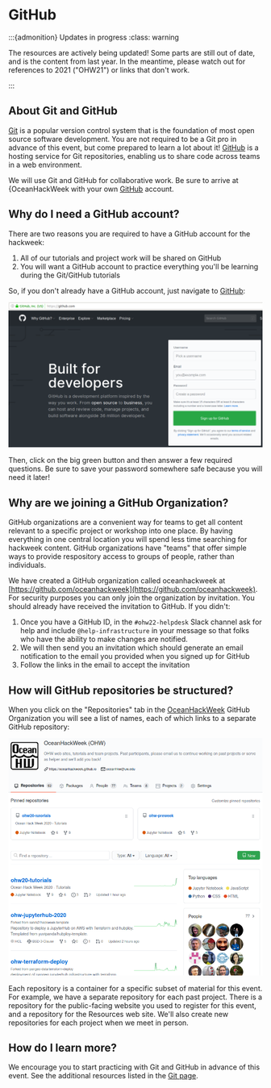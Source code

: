 # GitHub

:::{admonition} Updates in progress
:class: warning

The resources are actively being updated! Some parts are still out of date, and is the content from last year. In the meantime, please watch out for references to 2021 ("OHW21") or links that don't work.

:::

## About Git and GitHub

[Git](https://git-scm.com/) is a popular version control system that is the foundation of most open source software development. You are not required to be a Git pro in advance of this event, but come prepared to learn a lot about it! [GitHub](https://github.com) is a hosting service for Git repositories, enabling us to share code across teams in a web environment.

We will use Git and GitHub for collaborative work. Be sure to arrive at {OceanHackWeek with your own [GitHub](https://github.com/) account.

## Why do I need a GitHub account?

There are two reasons you are required to have a GitHub account for the hackweek:

1. All of our tutorials and project work will be shared on GitHub
2. You will want a GitHub account to practice everything you'll be learning during the Git/GitHub tutorials

So, if you don't already have a GitHub account, just navigate to [GitHub](https://github.com/):

![github-signup](../img/github-signup.png)

Then, click on the big green button and then answer a few required questions. Be sure to save your password somewhere safe because you will need it later!

## Why are we joining a GitHub Organization?

GitHub organizations are a convenient way for teams to get all content relevant to a specific project or workshop into one place. By having everything in one central location you will spend less time searching for hackweek content. GitHub organizations have "teams" that offer simple ways to provide respository access to groups of people, rather than individuals.

We have created a GitHub organization called oceanhackweek at [https://github.com/oceanhackweek](https://github.com/oceanhackweek). For security purposes you can only join the organization by invitation. You should already have received the invitation to GitHub. If you didn't:

1. Once you have a GitHub ID, in the `#ohw22-helpdesk` Slack channel ask for help and include `@help-infrastructure` in your message so that folks who have the ability to make changes are notified.
2. We will then send you an invitation which should generate an email notification to the email you provided when you signed up for GitHub
3. Follow the links in the email to accept the invitation

## How will GitHub repositories be structured?

When you click on the "Repositories" tab in the [OceanHackWeek](https://github.com/oceanhackweek) GitHub Organization you will see a list of names, each of which links to a separate GitHub repository:

![repos-tab](../img/repos.png)

Each repository is a container for a specific subset of material for this event. For example, we have a separate repository for each past project. There is a repository for the public-facing website you used to register for this event, and a repository for the Resources web site. We'll also create new repositories for each project when we meet in person.

## How do I learn more?

We encourage you to start practicing with Git and GitHub in advance of this event. See the additional resources listed in the [Git page](git.md).
